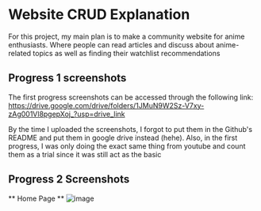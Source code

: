 # Website CRUD Explanation

For this project, my main plan is to make a community website for anime enthusiasts. Where people can read articles and discuss about anime-related topics as well as finding their watchlist recommendations

## Progress 1 screenshots

The first progress screenshots can be accessed through the following link: https://drive.google.com/drive/folders/1JMuN9W2Sz-V7xy-zAg001Vl8pgepXoj_?usp=drive_link

By the time I uploaded the screenshots, I forgot to put them in the Github's README and put them in google drive instead (hehe). Also, in the first progress, I was only doing the exact same thing from youtube and count them as a trial since it was still act as the basic

## Progress 2 Screenshots

** Home Page **
![image](https://github.com/user-attachments/assets/15687797-6f51-4c1c-91a2-331448117a7e)
